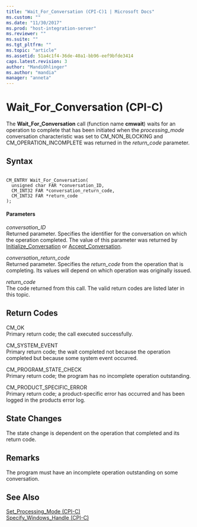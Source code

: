 ```yaml
---
title: "Wait_For_Conversation (CPI-C)1 | Microsoft Docs"
ms.custom: ""
ms.date: "11/30/2017"
ms.prod: "host-integration-server"
ms.reviewer: ""
ms.suite: ""
ms.tgt_pltfrm: ""
ms.topic: "article"
ms.assetid: 51a4c1f4-36de-40a1-bb96-eef9bfde3414
caps.latest.revision: 3
author: "MandiOhlinger"
ms.author: "mandia"
manager: "anneta"
---
```

# Wait_For_Conversation (CPI-C)
The **Wait_For_Conversation** call (function name **cmwait**) waits for an operation to complete that has been initiated when the *processing_mode* conversation characteristic was set to CM_NON_BLOCKING and CM_OPERATION_INCOMPLETE was returned in the *return_code* parameter.  
  
## Syntax  
  
```  
  
CM_ENTRY Wait_For_Conversation(   
  unsigned char FAR *conversation_ID,    
  CM_INT32 FAR *conversation_return_code,    
  CM_INT32 FAR *return_code              
);  
```  
  
#### Parameters  
 *conversation_ID*  
 Returned parameter. Specifies the identifier for the conversation on which the operation completed. The value of this parameter was returned by [Initialize_Conversation](../core/initialize-conversation-cpi-c-1.md) or [Accept_Conversation](../core/accept-conversation-cpi-c-2.md).  
  
 *conversation_return_code*  
 Returned parameter. Specifies the *return_code* from the operation that is completing. Its values will depend on which operation was originally issued.  
  
 *return_code*  
 The code returned from this call. The valid return codes are listed later in this topic.  
  
## Return Codes  
 CM_OK  
 Primary return code; the call executed successfully.  
  
 CM_SYSTEM_EVENT  
 Primary return code; the wait completed not because the operation completed but because some system event occurred.  
  
 CM_PROGRAM_STATE_CHECK  
 Primary return code; the program has no incomplete operation outstanding.  
  
 CM_PRODUCT_SPECIFIC_ERROR  
 Primary return code; a product-specific error has occurred and has been logged in the products error log.  
  
## State Changes  
 The state change is dependent on the operation that completed and its return code.  
  
## Remarks  
 The program must have an incomplete operation outstanding on some conversation.  
  
## See Also  
 [Set_Processing_Mode (CPI-C)](../core/set-processing-mode-cpi-c-2.md)   
 [Specify_Windows_Handle (CPI-C)](../core/specify-windows-handle-cpi-c-2.md)